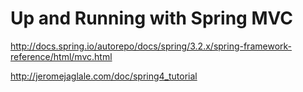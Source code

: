 # Up and Running with Spring MVC


http://docs.spring.io/autorepo/docs/spring/3.2.x/spring-framework-reference/html/mvc.html

http://jeromejaglale.com/doc/spring4_tutorial